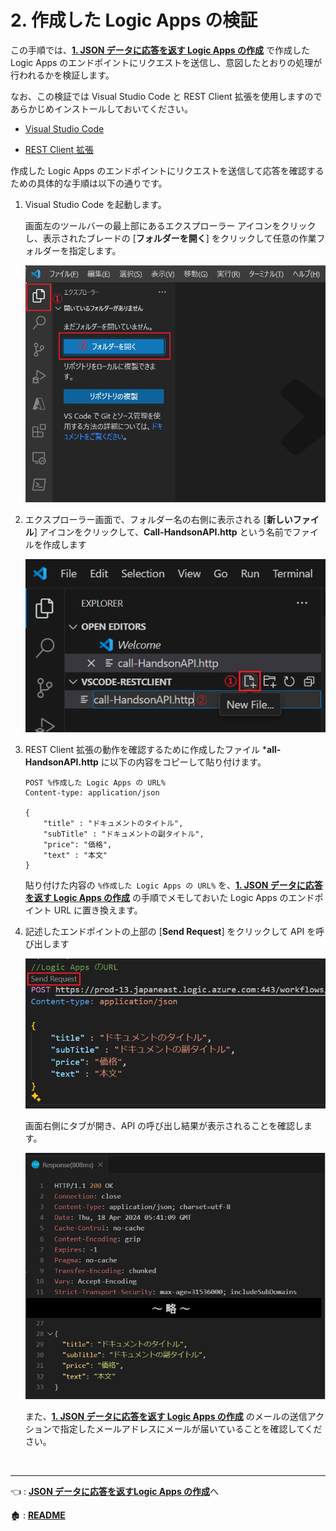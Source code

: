 # 2. 作成した Logic Apps の検証

この手順では、[**1. JSON データに応答を返す Logic Apps の作成**](ex01.md) で作成した Logic Apps のエンドポイントにリクエストを送信し、意図したとおりの処理が行われるかを検証します。

なお、この検証では Visual Studio Code と REST Client 拡張を使用しますのであらかじめインストールしておいてください。

- [Visual Studio Code](https://code.visualstudio.com/Download) 

- [REST Client 拡張](https://marketplace.visualstudio.com/items?itemName=humao.rest-client)

作成した Logic Apps のエンドポイントにリクエストを送信して応答を確認するための具体的な手順は以下の通りです。

1. Visual Studio Code を起動します。

    画面左のツールバーの最上部にあるエクスプローラー アイコンをクリックし、表示されたブレードの \[**フォルダーを開く**\] をクリックして任意の作業フォルダーを指定します。

    <img src="images/vscodeOpenFolder.png" width="500px">

2. エクスプローラー画面で、フォルダー名の右側に表示される \[**新しいファイル**\] アイコンをクリックして、**Call-HandsonAPI.http** という名前でファイルを作成します

    <img src="images/VSCode_Create_HttpFile.png" width="500px">

3. REST Client 拡張の動作を確認するために作成したファイル ***all-HandsonAPI.http** に以下の内容をコピーして貼り付けます。

    ```
    POST %作成した Logic Apps の URL%
    Content-type: application/json

    {
        "title" : "ドキュメントのタイトル",
        "subTitle" : "ドキュメントの副タイトル",
        "price": "価格",
        "text" : "本文"
    }
    ```

    貼り付けた内容の `%作成した Logic Apps の URL%` を、[**1. JSON データに応答を返す Logic Apps の作成**](ex01.md) の手順でメモしておいた Logic Apps のエンドポイント URL に置き換えます。

4. 記述したエンドポイントの上部の \[**Send Request**\] をクリックして API を呼び出します
    
    <img src="images/VSCode_RESTClient_sendRequest.png" width="500px">

    画面右側にタブが開き、API の呼び出し結果が表示されることを確認します。

    <img src="images/vscode_restClient_200OK.png" width="500px">

    また、[**1. JSON データに応答を返す Logic Apps の作成**](ex01.md) のメールの送信アクションで指定したメールアドレスにメールが届いていることを確認してください。

    <br>

---
👈 : [**JSON データに応答を返すLogic Apps の作成**](ex01.md)へ

🏚️ :  [**README**](README.md)






